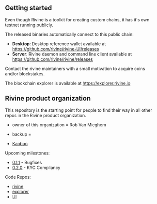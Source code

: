 ## Getting started

Even though Rivine is a toolkit for creating custom chains, it has it's own testnet running publicly.

The released binaries automatically connect to this public chain: 

- **Desktop**: Desktop reference wallet available at https://github.com/rivine/rivine-UI/releases
- **Server**: Rivine daemon and command line client available at https://github.com/rivine/rivine/releases

Contact the rivine maintainers with a small motivation to acquire coins and/or blockstakes.

The blockchain explorer is available at https://explorer.rivine.io

## Rivine product organization

This repository is the starting point for people to find their way in all other repos in the Rivine product organization.

- owner of this organization = Rob Van Mieghem
- backup = 

- [Kanban](https://waffle.io/rivine/home)


Upcoming milestones:
- [0.1.1](https://waffle.io/rivine/home?milestone=0.1.1) - Bugfixes
- [0.2.0](https://waffle.io/rivine/home?milestone=0.2.0) - KYC Compliancy

Code Repos:
- [rivine](https://github.com/rivine/rivine)
- [explorer](https://github.com/rivine/explorer)
- [UI](https://github.com/rivine/rivine-UI)



